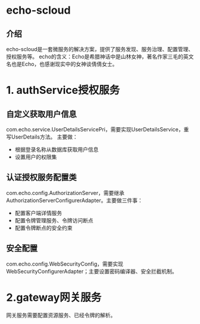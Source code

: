 # echo-scloud
## 介绍
echo-scloud是一套微服务的解决方案，提供了服务发现、服务治理、配置管理、授权服务等。
echo的含义：Echo是希腊神话中是山林女神，著名作家三毛的英文名也是Echo，也感谢现实中的女神谈倩倩女士。


# 1. authService授权服务
## 自定义获取用户信息
com.echo.service.UserDetailsServicePri，需要实现UserDetailsService，重写UserDetails方法。
主要做：

 - 根据登录名称从数据库获取用户信息
 - 设置用户的权限集

## 认证授权服务配置类
com.echo.config.AuthorizationServer，需要继承AuthorizationServerConfigurerAdapter。主要做三件事：

 - 配置客户端详情服务
 - 配置令牌管理服务、令牌访问断点
 - 配置令牌断点的安全约束

## 安全配置
com.echo.config.WebSecurityConfig，需要实现WebSecurityConfigurerAdapter；主要设置密码编译器、安全拦截机制。

# 2.gateway网关服务
网关服务需要配置资源服务、已经令牌的解析。

